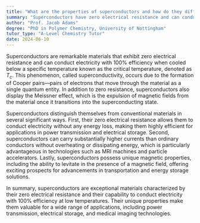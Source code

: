 ```yaml
---
title: "What are the properties of superconductors and how do they differ from other materials?"
summary: "Superconductors have zero electrical resistance and can conduct electricity with 100% efficiency at low temperatures."
author: "Prof. Jacob Adams"
degree: "PhD in Polymer Chemistry, University of Nottingham"
tutor_type: "A-Level Chemistry Tutor"
date: 2024-06-10
---
```


Superconductors are remarkable materials that exhibit zero electrical resistance and can conduct electricity with 100% efficiency when cooled below a specific temperature known as the critical temperature, denoted as $T_c$. This phenomenon, called superconductivity, occurs due to the formation of Cooper pairs—pairs of electrons that move through the material as a single quantum entity. In addition to zero resistance, superconductors also display the Meissner effect, which is the expulsion of magnetic fields from the material once it transitions into the superconducting state.

Superconductors distinguish themselves from conventional materials in several significant ways. First, their zero electrical resistance allows them to conduct electricity without any energy loss, making them highly efficient for applications in power transmission and electrical storage. Second, superconductors can carry substantially higher currents than ordinary conductors without overheating or dissipating energy, which is particularly advantageous in technologies such as MRI machines and particle accelerators. Lastly, superconductors possess unique magnetic properties, including the ability to levitate in the presence of a magnetic field, offering exciting prospects for advancements in transportation and energy storage solutions.

In summary, superconductors are exceptional materials characterized by their zero electrical resistance and their capability to conduct electricity with 100% efficiency at low temperatures. Their unique properties make them valuable for a wide range of applications, including power transmission, electrical storage, and medical imaging technologies.
    